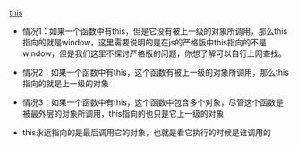 [this](https://www.cnblogs.com/pssp/p/5216085.html)

- 情况1：如果一个函数中有this，但是它没有被上一级的对象所调用，那么this指向的就是window，这里需要说明的是在js的严格版中this指向的不是window，但是我们这里不探讨严格版的问题，你想了解可以自行上网查找。

- 情况2：如果一个函数中有this，这个函数有被上一级的对象所调用，那么this指向的就是上一级的对象

- 情况3：如果一个函数中有this，这个函数中包含多个对象，尽管这个函数是被最外层的对象所调用，this指向的也只是它上一级的对象

- this永远指向的是最后调用它的对象，也就是看它执行的时候是谁调用的